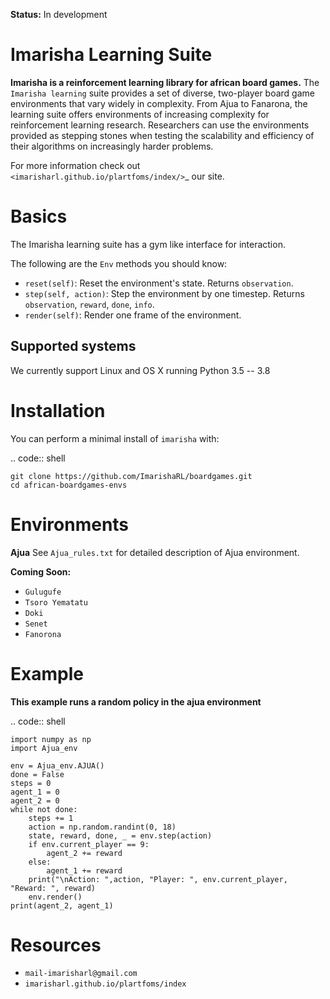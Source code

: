 **Status:** In development

Imarisha Learning Suite
========================

**Imarisha is a reinforcement learning library for african board games.** The ``Imarisha learning`` suite provides a set of diverse, two-player board game environments that vary widely in complexity.
From Ajua to Fanarona, the learning suite offers environments of increasing complexity for reinforcement learning research. Researchers can use the environments provided as stepping stones when testing the scalability and efficiency of their algorithms on increasingly harder problems.

For more information check out
` <imarisharl.github.io/plartfoms/index/>`_  our site.



Basics
======

The Imarisha learning suite has a gym like interface for interaction.

The following are the ``Env`` methods you
should know:

- `reset(self)`: Reset the environment's state. Returns `observation`.
- `step(self, action)`: Step the environment by one timestep. Returns `observation`, `reward`, `done`, `info`.
- `render(self)`: Render one frame of the environment.

Supported systems
-----------------

We currently support Linux and OS X running Python 3.5 -- 3.8

Installation
============

You can perform a minimal install of ``imarisha`` with:

.. code:: shell

    git clone https://github.com/ImarishaRL/boardgames.git
    cd african-boardgames-envs


Environments
============

**Ajua**
See `Ajua_rules.txt` for detailed description of Ajua environment.

**Coming Soon:**

-  `Gulugufe`
-  `Tsoro Yematatu`
-  `Doki`
-  `Senet`
-  `Fanorona`


Example
========

**This example runs a random policy in the ajua environment**

.. code:: shell

    import numpy as np
    import Ajua_env

    env = Ajua_env.AJUA()
    done = False
    steps = 0
    agent_1 = 0
    agent_2 = 0
    while not done:
        steps += 1
        action = np.random.randint(0, 18)
        state, reward, done, _ = env.step(action)
        if env.current_player == 9:
            agent_2 += reward
        else:
            agent_1 += reward
        print("\nAction: ",action, "Player: ", env.current_player, "Reward: ", reward)
        env.render()
    print(agent_2, agent_1)

Resources
=========

-  `mail-imarisharl@gmail.com`
-  `imarisharl.github.io/plartfoms/index`

